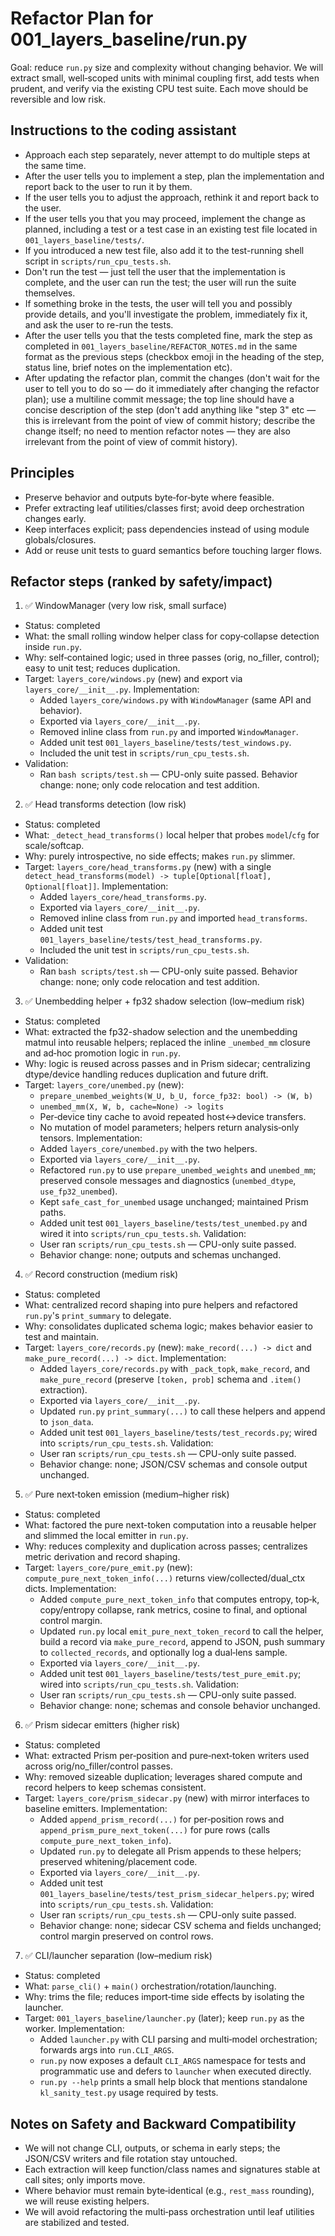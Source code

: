 # Refactor Plan for 001_layers_baseline/run.py

Goal: reduce `run.py` size and complexity without changing behavior. We will extract small, well‑scoped units with minimal coupling first, add tests when prudent, and verify via the existing CPU test suite. Each move should be reversible and low risk.

## Instructions to the coding assistant

- Approach each step separately, never attempt to do multiple steps at the same time.
- After the user tells you to implement a step, plan the implementation and report back to the user to run it by them.
- If the user tells you to adjust the approach, rethink it and report back to the user.
- If the user tells you that you may proceed, implement the change as planned, including a test or a test case in an existing test file located in `001_layers_baseline/tests/`.
- If you introduced a new test file, also add it to the test-running shell script in `scripts/run_cpu_tests.sh`.
- Don't run the test — just tell the user that the implementation is complete, and the user can run the test; the user will run the suite themselves.
- If something broke in the tests, the user will tell you and possibly provide details, and you'll investigate the problem, immediately fix it, and ask the user to re-run the tests.
- After the user tells you that the tests completed fine, mark the step as completed in `001_layers_baseline/REFACTOR_NOTES.md` in the same format as the previous steps (checkbox emoji in the heading of the step, status line, brief notes on the implementation etc).
- After updating the refactor plan, commit the changes (don't wait for the user to tell you to do so — do it immediately after changing the refactor plan); use a multiline commit message; the top line should have a concise description of the step (don't add anything like "step 3" etc — this is irrelevant from the point of view of commit history; describe the change itself; no need to mention refactor notes — they are also irrelevant from the point of view of commit history).

## Principles

- Preserve behavior and outputs byte‑for‑byte where feasible.
- Prefer extracting leaf utilities/classes first; avoid deep orchestration changes early.
- Keep interfaces explicit; pass dependencies instead of using module globals/closures.
- Add or reuse unit tests to guard semantics before touching larger flows.

## Refactor steps (ranked by safety/impact)

1) ✅ WindowManager (very low risk, small surface)
- Status: completed
- What: the small rolling window helper class for copy‑collapse detection inside `run.py`.
- Why: self‑contained logic; used in three passes (orig, no_filler, control); easy to unit test; reduces duplication.
- Target: `layers_core/windows.py` (new) and export via `layers_core/__init__.py`.
 Implementation:
  - Added `layers_core/windows.py` with `WindowManager` (same API and behavior).
  - Exported via `layers_core/__init__.py`.
  - Removed inline class from `run.py` and imported `WindowManager`.
  - Added unit test `001_layers_baseline/tests/test_windows.py`.
  - Included the unit test in `scripts/run_cpu_tests.sh`.
- Validation:
  - Ran `bash scripts/test.sh` — CPU-only suite passed.
 Behavior change: none; only code relocation and test addition.

2) ✅ Head transforms detection (low risk)
- Status: completed
- What: `_detect_head_transforms()` local helper that probes `model`/`cfg` for scale/softcap.
- Why: purely introspective, no side effects; makes `run.py` slimmer.
- Target: `layers_core/head_transforms.py` (new) with a single `detect_head_transforms(model) -> tuple[Optional[float], Optional[float]]`.
 Implementation:
  - Added `layers_core/head_transforms.py`.
  - Exported via `layers_core/__init__.py`.
  - Removed inline class from `run.py` and imported `head_transforms`.
  - Added unit test `001_layers_baseline/tests/test_head_transforms.py`.
  - Included the unit test in `scripts/run_cpu_tests.sh`.
- Validation:
  - Ran `bash scripts/test.sh` — CPU-only suite passed.
 Behavior change: none; only code relocation and test addition.

3) ✅ Unembedding helper + fp32 shadow selection (low–medium risk)
- Status: completed
- What: extracted the fp32-shadow selection and the unembedding matmul into reusable helpers; replaced the inline `_unembed_mm` closure and ad‑hoc promotion logic in `run.py`.
- Why: logic is reused across passes and in Prism sidecar; centralizing dtype/device handling reduces duplication and future drift.
- Target: `layers_core/unembed.py` (new):
  - `prepare_unembed_weights(W_U, b_U, force_fp32: bool) -> (W, b)`
  - `unembed_mm(X, W, b, cache=None) -> logits`
  - Per‑device tiny cache to avoid repeated host↔device transfers.
  - No mutation of model parameters; helpers return analysis‑only tensors.
 Implementation:
  - Added `layers_core/unembed.py` with the two helpers.
  - Exported via `layers_core/__init__.py`.
  - Refactored `run.py` to use `prepare_unembed_weights` and `unembed_mm`; preserved console messages and diagnostics (`unembed_dtype`, `use_fp32_unembed`).
  - Kept `safe_cast_for_unembed` usage unchanged; maintained Prism paths.
  - Added unit test `001_layers_baseline/tests/test_unembed.py` and wired it into `scripts/run_cpu_tests.sh`.
 Validation:
  - User ran `scripts/run_cpu_tests.sh` — CPU-only suite passed.
  - Behavior change: none; outputs and schemas unchanged.

4) ✅ Record construction (medium risk)
- Status: completed
- What: centralized record shaping into pure helpers and refactored `run.py`'s `print_summary` to delegate.
- Why: consolidates duplicated schema logic; makes behavior easier to test and maintain.
- Target: `layers_core/records.py` (new): `make_record(...) -> dict` and `make_pure_record(...) -> dict`.
 Implementation:
  - Added `layers_core/records.py` with `_pack_topk`, `make_record`, and `make_pure_record` (preserve `[token, prob]` schema and `.item()` extraction).
  - Exported via `layers_core/__init__.py`.
  - Updated `run.py` `print_summary(...)` to call these helpers and append to `json_data`.
  - Added unit test `001_layers_baseline/tests/test_records.py`; wired into `scripts/run_cpu_tests.sh`.
 Validation:
  - User ran `scripts/run_cpu_tests.sh` — CPU-only suite passed.
  - Behavior change: none; JSON/CSV schemas and console output unchanged.

5) ✅ Pure next‑token emission (medium–higher risk)
- Status: completed
- What: factored the pure next-token computation into a reusable helper and slimmed the local emitter in `run.py`.
- Why: reduces complexity and duplication across passes; centralizes metric derivation and record shaping.
- Target: `layers_core/pure_emit.py` (new): `compute_pure_next_token_info(...)` returns view/collected/dual_ctx dicts.
 Implementation:
  - Added `compute_pure_next_token_info` that computes entropy, top‑k, copy/entropy collapse, rank metrics, cosine to final, and optional control margin.
  - Updated `run.py` local `emit_pure_next_token_record` to call the helper, build a record via `make_pure_record`, append to JSON, push summary to `collected_records`, and optionally log a dual‑lens sample.
  - Exported via `layers_core/__init__.py`.
  - Added unit test `001_layers_baseline/tests/test_pure_emit.py`; wired into `scripts/run_cpu_tests.sh`.
 Validation:
  - User ran `scripts/run_cpu_tests.sh` — CPU-only suite passed.
  - Behavior change: none; schemas and console behavior unchanged.

6) ✅ Prism sidecar emitters (higher risk)
- Status: completed
- What: extracted Prism per‑position and pure‑next‑token writers used across orig/no_filler/control passes.
- Why: removed sizeable duplication; leverages shared compute and record helpers to keep schemas consistent.
- Target: `layers_core/prism_sidecar.py` (new) with mirror interfaces to baseline emitters.
 Implementation:
  - Added `append_prism_record(...)` for per‑position rows and `append_prism_pure_next_token(...)` for pure rows (calls `compute_pure_next_token_info`).
  - Updated `run.py` to delegate all Prism appends to these helpers; preserved whitening/placement code.
  - Exported via `layers_core/__init__.py`.
  - Added unit test `001_layers_baseline/tests/test_prism_sidecar_helpers.py`; wired into `scripts/run_cpu_tests.sh`.
 Validation:
  - User ran `scripts/run_cpu_tests.sh` — CPU-only suite passed.
  - Behavior change: none; sidecar CSV schema and fields unchanged; control margin preserved on control rows.

7) ✅ CLI/launcher separation (low–medium risk)
- Status: completed
- What: `parse_cli()` + `main()` orchestration/rotation/launching.
- Why: trims the file; reduces import‑time side effects by isolating the launcher.
- Target: `001_layers_baseline/launcher.py` (later); keep `run.py` as the worker.
 Implementation:
  - Added `launcher.py` with CLI parsing and multi‑model orchestration; forwards args into `run.CLI_ARGS`.
  - `run.py` now exposes a default `CLI_ARGS` namespace for tests and programmatic use and defers to `launcher` when executed directly.
  - `run.py --help` prints a small help block that mentions standalone `kl_sanity_test.py` usage required by tests.

## Notes on Safety and Backward Compatibility

- We will not change CLI, outputs, or schema in early steps; the JSON/CSV writers and file rotation stay untouched.
- Each extraction will keep function/class names and signatures stable at call sites; only imports move.
- Where behavior must remain byte‑identical (e.g., `rest_mass` rounding), we will reuse existing helpers.
- We will avoid refactoring the multi‑pass orchestration until leaf utilities are stabilized and tested.
